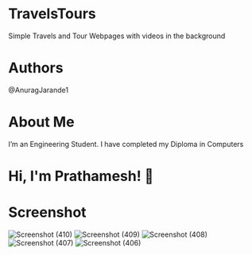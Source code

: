 # TravelsTours
Simple Travels and Tour Webpages with videos in the background

# Authors
@AnuragJarande1

# About Me
I’m an Engineering Student. I have completed my Diploma in Computers

# Hi, I'm Prathamesh! 👋

# Screenshot
![Screenshot (410)](https://github.com/AnuragJarande1/TravelsTours/assets/114349428/98c70af9-114f-408a-b9d9-5f3a85b32918)
![Screenshot (409)](https://github.com/AnuragJarande1/TravelsTours/assets/114349428/80a90ce0-4688-4449-8c53-a860c0706742)
![Screenshot (408)](https://github.com/AnuragJarande1/TravelsTours/assets/114349428/48372955-f7a5-4d8c-b1a9-10df461da2dc)
![Screenshot (407)](https://github.com/AnuragJarande1/TravelsTours/assets/114349428/cb97dabd-1853-4682-ab52-d4e85cafa84a)
![Screenshot (406)](https://github.com/AnuragJarande1/TravelsTours/assets/114349428/1c0c0462-4752-4bff-acd3-8aed21047801)



